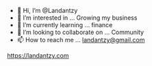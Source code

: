 - 👋 Hi, I’m @Landantzy
- 👀 I’m interested in ... Growing my business 
- 🌱 I’m currently learning ... finance 
- 💞️ I’m looking to collaborate on ... Community 
- 📫 How to reach me ... landantzy@gmail.com

<!---
Landantzy/Landantzy is a ✨ special ✨ repository because its `README.md` (this file) appears on your GitHub profile.
You can click the Preview link to take a look at your changes.
--->
https://landantzy.com
